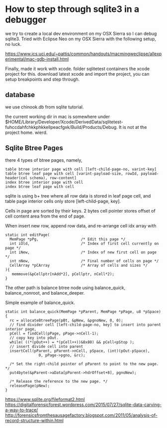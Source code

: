 # How to step through sqlite3 in a debugger

we try to create a local dev environment on my OSX Sierra so I can debug sqlite3.
Tried with Eclipse Neo on my OSX Sierra with the following setup, no luck.

https://www.ics.uci.edu/~pattis/common/handouts/macmingweclipse/allexperimental/mac-gdb-install.html

Finally, made it work with xcode.
folder sqlitetest containers the xcode project for this. download latest xcode and import the project, you can setup breakpoints and step through.

## database
we use chinook.db from sqlite tutorial.

the current working dir in mac is somewhere under $HOME/Library/Developer/Xcode/DerivedData/sqlitetest-fuhccdahfchkkphkkellpeacfgxk/Build/Products/Debug.
It is not at the project home. wierd.


## Sqlite Btree Pages

there 4 types of btree pages, namely,

    table btree interior page with cell [left-child-page-no, varint-key]
    table btree leaf page with cell [varint-payload-size, rowId, payload-header(col schema), row-content]
    index btree interior page with cell
    index btree leaf page with cell

sqlite is using b+ tree where all row data is stored in leaf page cell, and table page interior cells only store [left-child-page, key].

Cells in page are sorted by their keys. 2 bytes cell pointer stores offset of cell content area from the end of page. 

When insert new row, append row data, and re-arrange cell idx array with
 
    static int editPage(
      MemPage *pPg,                   /* Edit this page */
      int iOld,                       /* Index of first cell currently on page */
      int iNew,                       /* Index of new first cell on page */
      int nNew,                       /* Final number of cells on page */
      CellArray *pCArray              /* Array of cells and sizes */
    ){
       memmove(&pCellptr[nAdd*2], pCellptr, nCell*2);
    }

The other path is balance btree node using balance_quick, balance_nonroot, and balance_deeper.

Simple example of balance_quick.

    static int balance_quick(MemPage *pParent, MemPage *pPage, u8 *pSpace){
      rc = allocateBtreePage(pBt, &pNew, &pgnoNew, 0, 0);
      // find divider cell [left-child-page-no, key] to insert into parent interior page, 
      pCell = findCell(pPage, pPage->nCell-1);
      // copy key into pOut.
      while( ((*(pOut++) = *(pCell++))&0x80) && pCell<pStop );
      // insert divide cell into parent
      insertCell(pParent, pParent->nCell, pSpace, (int)(pOut-pSpace),
                   0, pPage->pgno, &rc);
    
      /* Set the right-child pointer of pParent to point to the new page. */
      put4byte(&pParent->aData[pParent->hdrOffset+8], pgnoNew);
  
      /* Release the reference to the new page. */
      releasePage(pNew);
    }



https://www.sqlite.org/fileformat2.html
https://digitalforensicforest.wordpress.com/2015/07/27/sqlite-data-carving-a-way-to-trace/
http://forensicsfromthesausagefactory.blogspot.com/2011/05/analysis-of-record-structure-within.html
